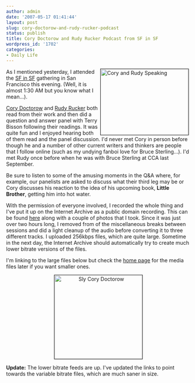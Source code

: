 ```yaml
---
author: admin
date: '2007-05-17 01:41:44'
layout: post
slug: cory-doctorow-and-rudy-rucker-podcast
status: publish
title: Cory Doctorow and Rudy Rucker Podcast from SF in SF
wordpress_id: '1702'
categories:
- Daily Life
---
```

<a href="http://www.flickr.com/photos/albill/501726126/"><img src="http://farm1.static.flickr.com/215/501726126_2b9df05062_m.jpg" alt="Cory and Rudy Speaking" align="right" border="1" height="180" hspace="5" width="240" /></a>As I mentioned yesterday, I attended the <a href="http://www.sfinsf.org/">SF in SF</a> gathering in San Francisco this evening. (Well, it is almost 1:30 AM but you know what I mean...).

<a href="http://www.craphound.com/">Cory Doctorow</a> and <a href="http://www.rudyrucker.com">Rudy Rucker</a> both read from their work and then did a question and answer panel with Terry Bisson following their readings. It was quite fun and I enjoyed hearing both of them read and the panel discussion. I'd never met Cory in person before though he and a number of other current writers and thinkers are people that I follow online (such as my undying fanboi love for Bruce Sterling...). I'd met Rudy once before when he was with Bruce Sterling at CCA last September.

Be sure to listen to some of the amusing moments in the Q&amp;A where, for example, our panelists are asked to discuss what their third leg may be or Cory discusses his reaction to the idea of his upcoming book, <strong>Little Brother</strong>, getting him into hot water.

With the permission of everyone involved, I recorded the whole thing and I've put it up on the Internet Archive as a public domain recording. This can be found <a href="http://www.archive.org/details/SFinSF_Cory_Doctorow_and_Rudy_Rucker">here</a> along with a couple of photos that I took. Since it was just over two hours long, I removed from of the miscellaneous breaks between sessions and did a light cleanup of the audio before converting it to three different tracks. I uploaded 256kbps files, which are quite large. Sometime in the next day, the Internet Archive should automatically try to create much lower bitrate versions of the files.

I'm linking to the large files below but check the <a href="http://www.archive.org/details/SFinSF_Cory_Doctorow_and_Rudy_Rucker">home page</a> for the media files later if you want smaller ones.
<p align="center"><a href="http://www.flickr.com/photos/albill/501770335/"><img src="http://farm1.static.flickr.com/206/501770335_da9b347d3d_m.jpg" alt="Sly Cory Doctorow" border="1" height="229" width="240" /></a></p>
<strong>Update:</strong> The lower bitrate feeds are up. I've updated the links to point towards the variable bitrate files, which are much saner in size.
